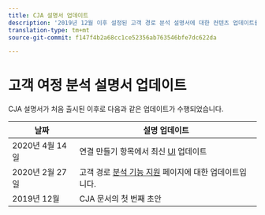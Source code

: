 ```yaml
---
title: CJA 설명서 업데이트
description: '2019년 12월 이후 설정된 고객 경로 분석 설명서에 대한 컨텐츠 업데이트를 나열합니다. '
translation-type: tm+mt
source-git-commit: f147f4b2a68cc1ce52356ab763546bfe7dc622da

---
```



# 고객 여정 분석 설명서 업데이트

CJA 설명서가 처음 출시된 이후로 다음과 같은 업데이트가 수행되었습니다.

| 날짜 | 설명 업데이트 |
| --- | --- |
| 2020년 4월 14일 | 연결 만들기 항목에서 최신 [UI](/help/connections/create-connection.md) 업데이트 |
| 2020년 2월 27일 | 고객 경로 [분석 기능 지원](/help/getting-started/cja-aa.md) 페이지에 대한 업데이트입니다. |
| 2019년 12월 | CJA 문서의 첫 번째 초안 |

